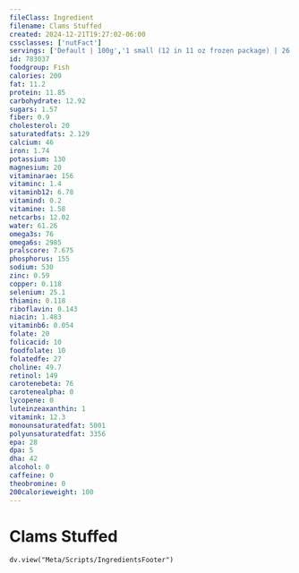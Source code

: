```yaml
---
fileClass: Ingredient
filename: Clams Stuffed
created: 2024-12-21T19:27:02-06:00
cssclasses: ['nutFact']
servings: ['Default | 100g','1 small (12 in 11 oz frozen package) | 26','1 large (6 in 11 oz frozen package) | 52','1 clam, nfs | 52']
id: 783037
foodgroup: Fish
calories: 200
fat: 11.2
protein: 11.85
carbohydrate: 12.92
sugars: 1.57
fiber: 0.9
cholesterol: 20
saturatedfats: 2.129
calcium: 46
iron: 1.74
potassium: 130
magnesium: 20
vitaminarae: 156
vitaminc: 1.4
vitaminb12: 6.78
vitamind: 0.2
vitamine: 1.58
netcarbs: 12.02
water: 61.26
omega3s: 76
omega6s: 2985
pralscore: 7.675
phosphorus: 155
sodium: 530
zinc: 0.59
copper: 0.118
selenium: 25.1
thiamin: 0.118
riboflavin: 0.143
niacin: 1.483
vitaminb6: 0.054
folate: 20
folicacid: 10
foodfolate: 10
folatedfe: 27
choline: 49.7
retinol: 149
carotenebeta: 76
carotenealpha: 0
lycopene: 0
luteinzeaxanthin: 1
vitamink: 12.3
monounsaturatedfat: 5001
polyunsaturatedfat: 3356
epa: 28
dpa: 5
dha: 42
alcohol: 0
caffeine: 0
theobromine: 0
200calorieweight: 100
---
```


# Clams Stuffed

```dataviewjs
dv.view("Meta/Scripts/IngredientsFooter")
```